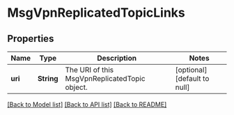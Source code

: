 # MsgVpnReplicatedTopicLinks

## Properties
Name | Type | Description | Notes
------------ | ------------- | ------------- | -------------
**uri** | **String** | The URI of this MsgVpnReplicatedTopic object. | [optional] [default to null]

[[Back to Model list]](../README.md#documentation-for-models) [[Back to API list]](../README.md#documentation-for-api-endpoints) [[Back to README]](../README.md)


